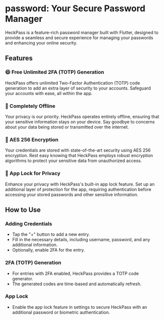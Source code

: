# password: Your Secure Password Manager
HeckPass is a feature-rich password manager built with Flutter, designed to provide a seamless and secure experience for managing your passwords and enhancing your online security.

## Features

### 😄 Free Unlimited 2FA (TOTP) Generation
HeckPass offers unlimited Two-Factor Authentication (TOTP) code generation to add an extra layer of security to your accounts. Safeguard your accounts with ease, all within the app.

### 📲 Completely Offline
Your privacy is our priority. HeckPass operates entirely offline, ensuring that your sensitive information stays on your device. Say goodbye to concerns about your data being stored or transmitted over the internet.

### 🔐 AES 256 Encryption
Your credentials are stored with state-of-the-art security using AES 256 encryption. Rest easy knowing that HeckPass employs robust encryption algorithms to protect your sensitive data from unauthorized access.

### 🔑 App Lock for Privacy
Enhance your privacy with HeckPass's built-in app lock feature. Set up an additional layer of protection for the app, requiring authentication before accessing your stored passwords and other sensitive information.

## How to Use

### Adding Credentials
- Tap the "+" button to add a new entry.
- Fill in the necessary details, including username, password, and any additional information.
- Optionally, enable 2FA for the entry.

### 2FA (TOTP) Generation
- For entries with 2FA enabled, HeckPass provides a TOTP code generator.
- The generated codes are time-based and automatically refresh.

### App Lock
- Enable the app lock feature in settings to secure HeckPass with an additional password or biometric authentication.


